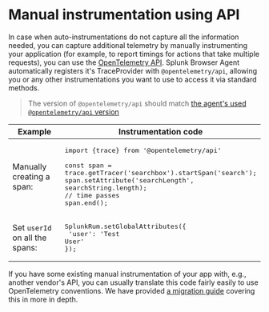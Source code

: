 # Manual instrumentation using API

In case when auto-instrumentations do not capture all the information needed, you can capture additional telemetry by manually instrumenting your application (for example, to report timings for actions that take multiple requests), you can use the [OpenTelemetry API](https://github.com/open-telemetry/opentelemetry-js/tree/main/packages/opentelemetry-tracing). Splunk Browser Agent automatically registers it's TraceProvider with `@opentelemetry/api`, allowing you or any other instrumentations you want to use to access it via standard methods.

> The version of `@opentelemetry/api` should match [the agent's used `@opentelemetry/api` version](https://github.com/signalfx/splunk-otel-js-web#open-telemetry-version) <!-- TODO when stable it may be of same major and up to same minor version -->

|Example|Instrumentation code|
|---|---|
|Manually creating a span:|<pre>import {trace} from '@opentelemetry/api'<br><br>const span = trace.getTracer('searchbox').startSpan('search');<br>span.setAttribute('searchLength', searchString.length);<br>// time passes<br>span.end();</pre>|
|Set `userId` on all the spans:|<pre>SplunkRum.setGlobalAttributes({<br>  'user': 'Test User'<br>});</pre>|

If you have some existing manual instrumentation of your app with, e.g., another vendor's API, you can usually translate this code fairly easily to use OpenTelemetry conventions. We have provided [a migration guide](https://github.com/signalfx/splunk-otel-js-web/blob/main/docs/MigratingInstrumentation.md) covering this in more in depth.
